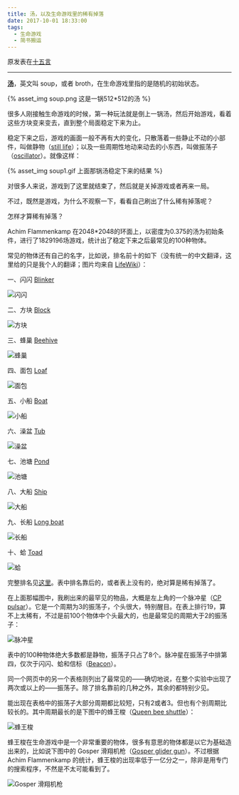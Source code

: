 ```yaml
---
title: 汤，以及生命游戏里的稀有掉落
date: 2017-10-01 18:33:00
tags:
  - 生命游戏
  - 简书搬运
---
```


原发表在[十五言](https://www.15yan.com/story/furLzvV7nsn/)

---

[**汤**](http://www.conwaylife.com/wiki/Soup)，英文叫 soup，或者 broth，在生命游戏里指的是随机的初始状态。

{% asset_img soup.png 这是一锅512*512的汤 %}

很多人刚接触生命游戏的时候，第一种玩法就是倒上一锅汤，然后开始游戏，看着这些方块变来变去，直到整个局面稳定下来为止。

<!-- more -->

稳定下来之后，游戏的画面一般不再有大的变化，只散落着一些静止不动的小部件，叫做静物（[still life](http://www.conwaylife.com/wiki/Still_life)）；以及一些周期性地动来动去的小东西，叫做振荡子（[oscillator](http://www.conwaylife.com/wiki/Oscillator)）。就像这样：

{% asset_img soup1.gif 上面那锅汤稳定下来的结果 %}

对很多人来说，游戏到了这里就结束了，然后就是关掉游戏或者再来一局。

不过，既然是游戏，为什么不观察一下，看看自己刷出了什么稀有掉落呢？

怎样才算稀有掉落？

Achim Flammenkamp 在2048*2048的环面上，以密度为0.375的汤为初始条件，进行了1829196场游戏，统计出了稳定下来之后最常见的100种物体。

常见的物体还有自己的名字，比如说，排名前十的如下（没有统一的中文翻译，这里给的只是我个人的翻译；图片均来自 [LifeWiki](http://www.conwaylife.com/wiki/Main_Page)）：

一、闪闪 [Blinker](http://www.conwaylife.com/wiki/Blinker)

![闪闪](http://www.conwaylife.com/w/images/b/b9/Blinker.gif)

二、方块 [Block](http://www.conwaylife.com/wiki/Block)

![方块](http://www.conwaylife.com/w/images/4/48/Block.png)

三、蜂巢 [Beehive﻿](http://www.conwaylife.com/wiki/Beehive)

![蜂巢](http://www.conwaylife.com/w/images/3/3c/Beehive.png)

四、面包 [Loaf](http://www.conwaylife.com/wiki/Loaf)

![面包](http://www.conwaylife.com/w/images/b/ba/Loaf.png)

五、小船 [Boat](http://www.conwaylife.com/wiki/Boat)

![小船](http://www.conwaylife.com/w/images/1/1e/Boat.png)

六、澡盆 [Tub](http://www.conwaylife.com/wiki/Tub)

![澡盆](http://www.conwaylife.com/w/images/b/bf/Tub.png)

七、池塘 [Pond](http://www.conwaylife.com/wiki/Pond)

![池塘](http://www.conwaylife.com/w/images/1/10/Pond.png)

八、大船 [Ship](http://www.conwaylife.com/wiki/Ship)

![大船](http://www.conwaylife.com/w/images/9/95/Ship.png)

九、长船 [Long boat](http://www.conwaylife.com/wiki/Long_boat)

![长船](http://www.conwaylife.com/w/images/6/62/Longboat.png)

十、蛤 [Toad](http://www.conwaylife.com/wiki/Toad)

![蛤](http://www.conwaylife.com/w/images/c/cd/Toad.gif)

完整排名见[这里](http://wwwhomes.uni-bielefeld.de/achim/freq_top_life.html)。表中排名靠后的，或者表上没有的，绝对算是稀有掉落了。

在上面那幅图中，我刷出来的最罕见的物品，大概是左上角的一个脉冲星（[CP pulsar](http://www.conwaylife.com/wiki/CP_pulsar)）。它是一个周期为3的振荡子，个头很大，特别醒目。在表上排行19，算不上太稀有，不过是前100个物体中个头最大的，也是最常见的周期大于2的振荡子：

![脉冲星](http://www.conwaylife.com/w/images/e/ef/Pulsar.gif)

表中的100种物体绝大多数都是静物，振荡子只占了8个。脉冲星在振荡子中排第四，仅次于闪闪、蛤和信标（[Beacon](http://www.conwaylife.com/wiki/Beacon)）。

同一个网页中的另一个表格则列出了最常见的——确切地说，在整个实验中出现了两次或以上的——振荡子。除了排名靠前的几种之外，其余的都特别少见。

能出现在表格中的振荡子大部分周期都比较短，只有2或者3。但也有个别周期比较长的。其中周期最长的是下图中的蜂王梭（[Queen bee shuttle](http:///www.conwaylife.com/wiki/Queen_bee_shuttle)）：

![蜂王梭](http://www.conwaylife.com/w/images/5/5c/Queenbeeshuttle.gif)

蜂王梭在生命游戏中是一个非常重要的物体，很多有意思的物体都是以它为基础造出来的，比如说下图中的 Gosper 滑翔机枪（[Gosper glider gun](http://www.conwaylife.com/wiki/Gosper_glider_gun)）。不过根据 Achim Flammenkamp 的统计，蜂王梭的出现率低于一亿分之一，除非是用专门的搜索程序，不然是不太可能看到了。

![Gosper 滑翔机枪](http://www.conwaylife.com/w/images/b/b6/Gosperglidergun.gif)
